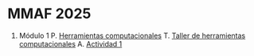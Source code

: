 # MMAF 2025

1. Módulo 1
    P. [Herramientas computacionales](https://github.com/abelalv/MMAF_2025/blob/main/seccion_1/MMAF_python_1.ipynb)
    T. [Taller de herramientas computacionales](https://github.com/abelalv/MMAF_2025/blob/main/seccion_1/pyton_1.ipynb)
    A. [Actividad 1](https://githubtocolab.com/abelalv/MMAF_2025/blob/main/seccion_1/MMAF_actividad_1.ipynb)
